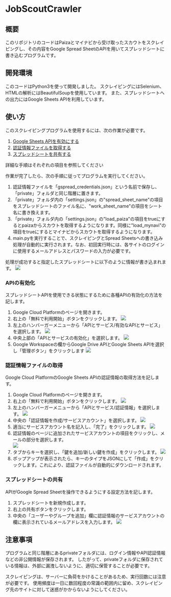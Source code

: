 # JobScoutCrawler

## 概要
このリポジトリのコードはPaizaとマイナビから受け取ったスカウトをスクレイピングし、その内容をGoogle Spread SheetのAPIを用いてスプレッドシートに書き込むプログラムです。

## 開発環境
このコードはPython3を使って開発しました。
スクレイピングにはSelenium、HTMLの解析にはBeautifulSoupを使用しています。
また、スプレッドシートへの出力にはGoogle Sheets APIを利用しています。

## 使い方

このスクレイピングプログラムを使用するには、次の作業が必要です。

1. [Google Sheets APIを有効にする](#apiの有効化)
2. [認証情報ファイルを取得する](#認証情報ファイルの取得)
3. [スプレッドシートを共有する](#スプレッドシートの共有)

詳細な手順はそれぞれの項目を参照してください

作業が完了したら、次の手順に従ってプログラムを実行してください。

1. 認証情報ファイルを「gspread_credentials.json」という名前で保存し、「private」フォルダと同じ階層に置きます。
2. 「private」フォルダ内の「settings.json」の"spread_sheet_name"の項目をスプレッドシートのファイル名に、"work_sheet_name"の項目をシート名に書き換えます。
3. 「private」フォルダ内の「settings.json」の"load_paiza"の項目をtrueにするとpaizaからスカウトを取得するようになります。同様に"load_mynavi"の項目をtrueにするとマイナビからスカウトを取得するようになります。
4. main.pyを実行することで、スクレイピングとSpread Sheetsへの書き込み処理が自動的に実行されます。なお、初回実行時には、各サイトのログインに使用するメールアドレスとパスワードの入力が必要です。

処理が成功すると指定したスプレッドシートに以下のように情報が書き込まれます。
![](images/result_example.png)

### APIの有効化
スプレッドシートAPIを使用できる状態にするために各種APIの有効化の方法を記します。

1. Google Cloud Platformのページを開きます。
2. 右上の「無料で利用開始」ボタンをクリックします。
![](images/enable_api_image1.png)
3. 左上のハンバーガーメニューから「APIとサービス/有効なAPIとサービス」を選択します。
![](images/enable_api_image2.png)
4. 中央上部の「APIとサービスの有効化」を選択します。
![](images/enable_api_image3.png)
5. Google Workspaceの欄からGoogle Drive APIとGoogle Sheets APIを選択し「管理ボタン」をクリックします
![](images/enable_api_image4.png)

### 認証情報ファイルの取得
Google Cloud PlatformのGoogle Sheets APIの認証情報の取得方法を記します。

1. Google Cloud Platformのページを開きます。
2. 右上の「無料で利用開始」ボタンをクリックします。
![](images/get_credentials_image1.png)
3. 左上のハンバーガーメニューから「APIとサービス/認証情報」を選択します。
![](images/get_credentials_image2.png)
4. 中央の「認証情報を作成/サービスアカウント」を選択します。
![](images/get_credentials_image3.png)
5. 適当にサービスアカウント名を記入し、「完了」をクリックします。
![](images/get_credentials_image4.png)
6. 認証情報のページに追加されたサービスアカウントの項目をクリックし、メールの部分を選択します。  
![](images/get_credentials_image5.png)
7. タブからキーを選択し、「鍵を追加/新しい鍵を作成」をクリックします。
![](images/get_credentials_image6.png)
8. ポップアップが表示されたら、キーのタイプをJSONにして「作成」をクリックします。これにより、認証ファイルが自動的にダウンロードされます。

### スプレッドシートの共有
APIがGoogle Spread Sheetを操作できるようにする設定方法を記します。

1. スプレッドシートを新規作成します。
2. 右上の共有ボタンをクリックします。
3. 中央の「ユーザーやグループを追加」欄に認証情報のサービスアカウントの欄に表示されているメールアドレスを入力します。
![](images/share_spreadsheet_image1.png)

## 注意事項
プログラムと同じ階層にあるprivateフォルダには、ログイン情報やAPI認証情報などの非公開情報が保存されます。
したがって、privateフォルダに保存されている情報は、外部に漏洩しないように、適切に保管することが必要です。

スクレイピングは、サーバーに負荷をかけることがあるため、実行回数には注意が必要です。
使用頻度は一日に数回程度の常識の範囲内に留め、スクレイピング先のサイトに対して迷惑がかからないようにしてください。
